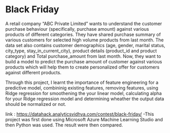 # Black Friday

A retail company “ABC Private Limited” wants to understand the customer purchase behaviour (specifically, purchase amount) against various products of different categories. They have shared purchase summary of various customers for selected high volume products from last month. The data set also contains customer demographics (age, gender, marital status, city_type, stay_in_current_city), product details (product_id and product category) and Total purchase_amount from last month.
Now, they want to build a model to predict the purchase amount of customer against various products which will help them to create personalized offer for customers against different products.

Through this project, I learnt the importance of feature engineering for a predictive model, combininig existing features, removing features, using Ridge regression for smoothening the your linear model, calculating alpha for your Ridge regression model and determining wheather the output data should be normalized or not.

link : https://datahack.analyticsvidhya.com/contest/black-friday/
-This project was first done using Microsoft Azure Machine Learning Studio and then Python was used. The result were then compared.
